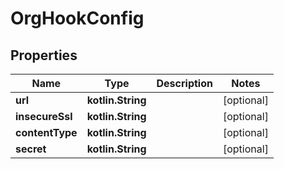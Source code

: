 
# OrgHookConfig

## Properties
Name | Type | Description | Notes
------------ | ------------- | ------------- | -------------
**url** | **kotlin.String** |  |  [optional]
**insecureSsl** | **kotlin.String** |  |  [optional]
**contentType** | **kotlin.String** |  |  [optional]
**secret** | **kotlin.String** |  |  [optional]



